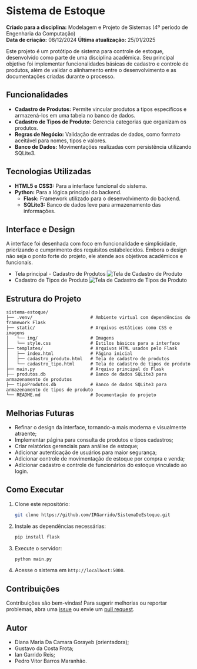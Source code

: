 # Sistema de Estoque
**Criado para a disciplina:** Modelagem e Projeto de Sistemas (4º período de Engenharia da Computação)  
**Data de criação:** 08/12/2024
**Última atualização:** 25/01/2025 

Este projeto é um protótipo de sistema para controle de estoque, desenvolvido como parte de uma disciplina acadêmica. Seu principal objetivo foi implementar funcionalidades básicas de cadastro e controle de produtos, além de validar o alinhamento entre o desenvolvimento e as documentações criadas durante o processo.

## Funcionalidades
- **Cadastro de Produtos:** Permite vincular produtos a tipos específicos e armazená-los em uma tabela no banco de dados.
- **Cadastro de Tipos de Produto:** Gerencia categorias que organizam os produtos.
- **Regras de Negócio:** Validação de entradas de dados, como formato aceitável para nomes, tipos e valores.
- **Banco de Dados:** Movimentações realizadas com persistência utilizando SQLite3.

## Tecnologias Utilizadas
- **HTML5 e CSS3:** Para a interface funcional do sistema.
- **Python:** Para a lógica principal do backend.
  - **Flask:** Framework utilizado para o desenvolvimento do backend.
  - **SQLite3:** Banco de dados leve para armazenamento das informações.

## Interface e Design
A interface foi desenhada com foco em funcionalidade e simplicidade, priorizando o cumprimento dos requisitos estabelecidos. Embora o design não seja o ponto forte do projeto, ele atende aos objetivos acadêmicos e funcionais.
- Tela principal - Cadastro de Produtos
![Tela de Cadastro de Produto](image.png)
- Cadastro de Tipos de Produto
![Tela de Cadastro de Tipos de Produto](image-1.png)

## Estrutura do Projeto
```plaintext
sistema-estoque/
├── .venv/                      # Ambiente virtual com dependências do framework Flask
├── static/                     # Arquivos estáticos como CSS e imagens
│   └── img/                    # Imagens
│   └── style.css               # Estilos básicos para a interface
├── templates/                  # Arquivos HTML usados pelo Flask
│   ├── index.html              # Página inicial
│   ├── cadastro_produto.html   # Tela de cadastro de produtos
│   └── cadastro_tipo.html      # Tela de cadastro de tipos de produto
├── main.py                     # Arquivo principal do Flask
├── produtos.db                 # Banco de dados SQLite3 para armazenamento de produtos
├── tipoProdutos.db             # Banco de dados SQLite3 para armazenamento de tipos de produto
└── README.md                   # Documentação do projeto
```

## Melhorias Futuras
- Refinar o design da interface, tornando-a mais moderna e visualmente atraente;
- Implementar página para consulta de produtos e tipos cadastros;
- Criar relatórios gerenciais para análise de estoque;
- Adicionar autenticação de usuários para maior segurança;
- Adicionar controle de movimentação de estoque por compra e venda;
- Adicionar cadastro e controle de funcionários do estoque vinculado ao login.

## Como Executar
1. Clone este repositório:
   ```bash
   git clone https://github.com/IRGarrido/SistemaDeEstoque.git
   ```
2. Instale as dependências necessárias:
   ```bash
   pip install flask
   ```
3. Execute o servidor:
   ```bash
   python main.py
   ```
4. Acesse o sistema em `http://localhost:5000`.

## Contribuições
Contribuições são bem-vindas! Para sugerir melhorias ou reportar problemas, abra uma [issue](https://github.com/seu-usuario/sistema-estoque/issues) ou envie um [pull request](https://github.com/seu-usuario/sistema-estoque/pulls).

## Autor
- Diana Maria Da Camara Gorayeb (orientadora);
- Gustavo da Costa Frota;
- Ian Garrido Reis;
- Pedro Vitor Barros Maranhão.

